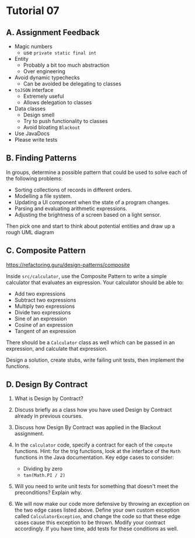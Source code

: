 # Tutorial 07

## A. Assignment Feedback


- Magic numbers
    - use `private static final int`
- Entity
    - Probably a bit too much abstraction
    - Over engineering
- Avoid dynamic typechecks
    - Can be avoided be delegating to classes
- `toJSON` interface
    - Extremely useful
    - Allows delegation to classes
- Data classes
    - Design smell
    - Try to push functionality to classes
    - Avoid bloating `Blackout`
- Use JavaDocs
- Please write tests



## B. Finding Patterns

In groups, determine a possible pattern that could be used to solve each of the following problems:

* Sorting collections of records in different orders.
* Modelling a file system.
* Updating a UI component when the state of a program changes.
* Parsing and evaluating arithmetic expressions.
* Adjusting the brightness of a screen based on a light sensor.

Then pick one and start to think about potential entities and draw up a rough UML diagram

## C. Composite Pattern

https://refactoring.guru/design-patterns/composite

Inside `src/calculator`, use the Composite Pattern to write a simple calculator that evaluates an expression. Your calculator should be able to:

* Add two expressions
* Subtract two expressions
* Multiply two expressions
* Divide two expressions
* Sine of an expression
* Cosine of an expression
* Tangent of an expression

There should be a `Calculator` class as well which can be passed in an expression, and calculate that expression.

Design a solution, create stubs, write failing unit tests, then implement the functions.

## D. Design By Contract

1. What is Design by Contract?

2. Discuss briefly as a class how you have used Design by Contract already in previous courses.

3. Discuss how Design By Contract was applied in the Blackout assignment.

4. In the `calculator` code, specify a contract for each of the `compute` functions. Hint: for the trig functions, look at the interface of the `Math` functions in the Java documentation. Key edge cases to consider:

    * Dividing by zero
    * `tan(Math.PI / 2)`

5. Will you need to write unit tests for something that doesn't meet the preconditions? Explain why.

6. We will now make our code more defensive by throwing an exception on the two edge cases listed above. Define your own custom exception called `CalculatorException`, and change the code so that these edge cases cause this exception to be thrown. Modify your contract accordingly. If you have time, add tests for these conditions as well.
